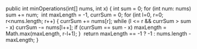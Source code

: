 public int minOperations(int[] nums, int x) {
int sum = 0;
for (int num: nums) sum += num;
​
int maxLength = -1, currSum = 0;
for (int l=0, r=0; r<nums.length; r++) {
currSum += nums[r];
while (l <= r && currSum > sum - x) currSum -= nums[l++];
if (currSum == sum - x) maxLength = Math.max(maxLength, r-l+1);
}
​
return maxLength == -1 ? -1 : nums.length - maxLength;
}